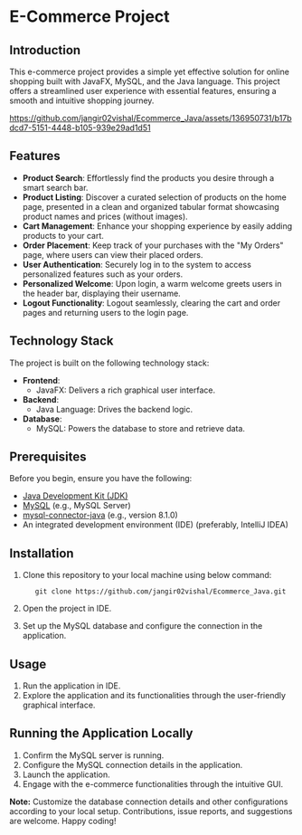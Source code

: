 # E-Commerce Project

## Introduction
This e-commerce project provides a simple yet effective solution for online shopping built with JavaFX, MySQL, and the Java language. This project offers a streamlined user experience with essential features, ensuring a smooth and intuitive shopping journey.

https://github.com/jangir02vishal/Ecommerce_Java/assets/136950731/b17bdcd7-5151-4448-b105-939e29ad1d51


## Features

- **Product Search**: Effortlessly find the products you desire through a smart search bar.
- **Product Listing**: Discover a curated selection of products on the home page, presented in a clean and organized tabular format showcasing product names and prices (without images).
- **Cart Management**: Enhance your shopping experience by easily adding products to your cart.
- **Order Placement**: Keep track of your purchases with the "My Orders" page, where users can view their placed orders.
- **User Authentication**: Securely log in to the system to access personalized features such as your orders.
- **Personalized Welcome**: Upon login, a warm welcome greets users in the header bar, displaying their username.
- **Logout Functionality**: Logout seamlessly, clearing the cart and order pages and returning users to the login page.

## Technology Stack

The project is built on the following technology stack:
- **Frontend**:
  - JavaFX: Delivers a rich graphical user interface.
- **Backend**:
  - Java Language: Drives the backend logic.
- **Database**:
  - MySQL: Powers the database to store and retrieve data.

## Prerequisites

Before you begin, ensure you have the following:
- [Java Development Kit (JDK)](https://www.oracle.com/java/technologies/javase-downloads.html)
- [MySQL](https://dev.mysql.com/downloads/mysql/) (e.g., MySQL Server)
- [mysql-connector-java](https://dev.mysql.com/downloads/connector/j/) (e.g., version 8.1.0)
- An integrated development environment (IDE) (preferably, IntelliJ IDEA)

## Installation

1. Clone this repository to your local machine using below command:

          git clone https://github.com/jangir02vishal/Ecommerce_Java.git

2. Open the project in IDE.
3. Set up the MySQL database and configure the connection in the application.

## Usage
1. Run the application in IDE.
2. Explore the application and its functionalities through the user-friendly graphical interface.

## Running the Application Locally
1. Confirm the MySQL server is running.
2. Configure the MySQL connection details in the application.
3. Launch the application.
4. Engage with the e-commerce functionalities through the intuitive GUI.

**Note:** Customize the database connection details and other configurations according to your local setup. Contributions, issue reports, and suggestions are welcome. Happy coding!
